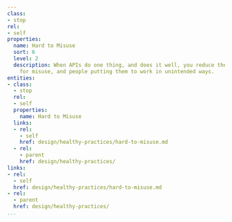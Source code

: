 ```yaml
---
class:
- stop
rel:
- self
properties:
  name: Hard to Misuse
  sort: 6
  level: 2
  description: When APIs do one thing, and does it well, you reduce the opportunity
    for misuse, and people putting them to work in unintended ways.
entities:
- class:
  - stop
  rel:
  - self
  properties:
    name: Hard to Misuse
  links:
  - rel:
    - self
    href: design/healthy-practices/hard-to-misuse.md
  - rel:
    - parent
    href: design/healthy-practices/
links:
- rel:
  - self
  href: design/healthy-practices/hard-to-misuse.md
- rel:
  - parent
  href: design/healthy-practices/
...
```

